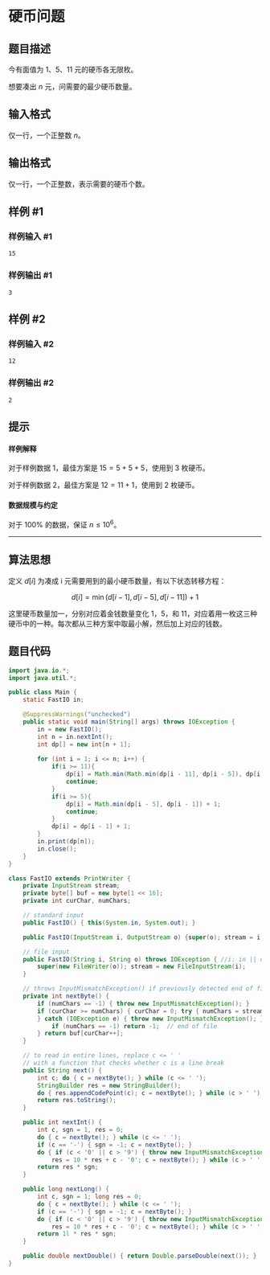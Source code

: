 # 硬币问题

## 题目描述

今有面值为 1、5、11 元的硬币各无限枚。

想要凑出 $n$ 元，问需要的最少硬币数量。

## 输入格式

仅一行，一个正整数 $n$。

## 输出格式

仅一行，一个正整数，表示需要的硬币个数。

## 样例 #1

### 样例输入 #1

```
15
```

### 样例输出 #1

```
3
```

## 样例 #2

### 样例输入 #2

```
12
```

### 样例输出 #2

```
2
```

## 提示

#### 样例解释

对于样例数据 1，最佳方案是 $15=5+5+5$，使用到 3 枚硬币。

对于样例数据 2，最佳方案是 $12=11 + 1$，使用到 2 枚硬币。

#### 数据规模与约定

对于 $100\%$ 的数据，保证 $n\leq 10^6$。

---

## 算法思想
定义 $d[i]$ 为凑成 i 元需要用到的最小硬币数量，有以下状态转移方程：

$$d[i] = \min(d[i-1], d[i-5], d[i-11]) + 1$$

这里硬币数量加一，分别对应着金钱数量变化 1，5，和 11，对应着用一枚这三种硬币中的一种。每次都从三种方案中取最小解，然后加上对应的钱数。

## 题目代码

```java
import java.io.*;
import java.util.*;

public class Main {
    static FastIO in;

    @SuppressWarnings("unchecked")
    public static void main(String[] args) throws IOException {
        in = new FastIO();
        int n = in.nextInt();
        int dp[] = new int[n + 1];
        
        for (int i = 1; i <= n; i++) {
            if(i >= 11){
                dp[i] = Math.min(Math.min(dp[i - 11], dp[i - 5]), dp[i - 1]) + 1;
                continue;
            }
            if(i >= 5){
                dp[i] = Math.min(dp[i - 5], dp[i - 1]) + 1;
                continue;
            }
            dp[i] = dp[i - 1] + 1;
        }
        in.print(dp[n]);
        in.close();
    }
}

class FastIO extends PrintWriter {
    private InputStream stream;
    private byte[] buf = new byte[1 << 16];
    private int curChar, numChars;

    // standard input
    public FastIO() { this(System.in, System.out); }

    public FastIO(InputStream i, OutputStream o) {super(o); stream = i; }

    // file input
    public FastIO(String i, String o) throws IOException { //i: in || o: out
        super(new FileWriter(o)); stream = new FileInputStream(i);
    }

    // throws InputMismatchException() if previously detected end of file
    private int nextByte() {
        if (numChars == -1) { throw new InputMismatchException(); }
        if (curChar >= numChars) { curChar = 0; try { numChars = stream.read(buf);
        } catch (IOException e) { throw new InputMismatchException(); }
            if (numChars == -1) return -1;  // end of file
        } return buf[curChar++];
    }

    // to read in entire lines, replace c <= ' '
    // with a function that checks whether c is a line break
    public String next() {
        int c; do { c = nextByte(); } while (c <= ' ');
        StringBuilder res = new StringBuilder();
        do { res.appendCodePoint(c); c = nextByte(); } while (c > ' ');
        return res.toString();
    }

    public int nextInt() {
        int c, sgn = 1, res = 0;
        do { c = nextByte(); } while (c <= ' ');
        if (c == '-') { sgn = -1; c = nextByte(); }
        do { if (c < '0' || c > '9') { throw new InputMismatchException(); }
            res = 10 * res + c - '0'; c = nextByte(); } while (c > ' ');
        return res * sgn;
    }

    public long nextLong() {
        int c, sgn = 1; long res = 0;
        do { c = nextByte(); } while (c <= ' ');
        if (c == '-') { sgn = -1; c = nextByte(); }
        do { if (c < '0' || c > '9') { throw new InputMismatchException(); }
            res = 10 * res + c - '0'; c = nextByte(); } while (c > ' ');
        return 1l * res * sgn;
    }

    public double nextDouble() { return Double.parseDouble(next()); }
}
```
